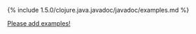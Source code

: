 {% include 1.5.0/clojure.java.javadoc/javadoc/examples.md %}

[Please add examples!](https://github.com/arrdem/grimoire/edit/master/_includes/1.6.0/clojure.java.javadoc/javadoc/examples.md)
